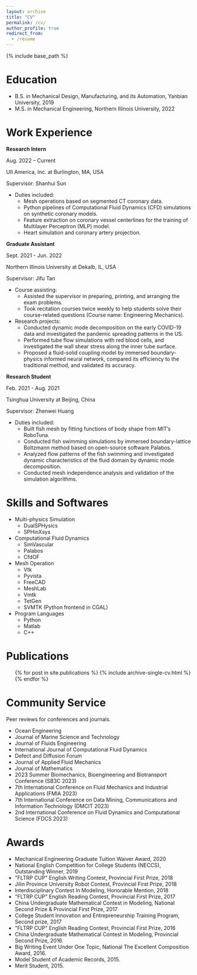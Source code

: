 ```yaml
---
layout: archive
title: "CV"
permalink: /cv/
author_profile: true
redirect_from:
  - /resume
---
```


{% include base_path %}

Education
======
* B.S. in Mechanical Design, Manufacturing, and its Automation, Yanbian University, 2019
* M.S. in Mechanical Engineering, Northern Illinois University, 2022

Work Experience
======
**Research Intern**

Aug. 2022 – Current 

UII America, Inc. at Burlington, MA, USA

Supervisor: Shanhui Sun

* Duties included: 
  * Mesh operations based on segmented CT coronary data.
  * Python pipelines of Computational Fluid Dynamics (CFD) simulations on
synthetic coronary models.
  * Feature extraction on coronary vessel centerlines for the training of Multilayer
Perceptron (MLP) model.
  * Heart simulation and coronary artery projection.


**Graduate Assistant**

Sept. 2021 - Jun. 2022

Northern Illinois University at Dekalb, IL, USA

Supervisor: Jifu Tan

* Course assisting: 
  * Assisted the supervisor in preparing, printing, and arranging the exam problems.
  * Took recitation courses twice weekly to help students solve their course-related questions (Course name: Engineering Mechanics).
* Research projects:
  * Conducted dynamic mode decomposition on the early COVID-19 data and investigated the pandemic spreading patterns in the US.
  * Performed tube flow simulations with red blood cells, and investigated the wall shear stress along the inner tube surface.
  * Proposed a fluid-solid coupling model by immersed boundary-physics informed neural network, compared its efficiency to the traditional method, and validated its accuracy.
 

**Research Student**

Feb. 2021 - Aug. 2021

Tsinghua University at Beijing, China

Supervisor: Zhenwei Huang

* Duties included: 
  * Built fish mesh by fitting functions of body shape from MIT’s RoboTuna.
  * Conducted fish swimming simulations by immersed boundary-lattice Boltzmann method based on open-source software Palabos.
  * Analyzed flow patterns of the fish swimming and investigated dynamic characteristics of the fluid domain by dynamic mode decomposition.
  * Conducted mesh independence analysis and validation of the simulation algorithms.

  
Skills and Softwares
======
* Multi-physics Simulation
  * DualSPHysics
  * SPHinXsys
* Computational Fluid Dynamics
  * SimVascular
  * Palabos
  * CfdOF
* Mesh Operation
  * Vtk
  * Pyvista
  * FreeCAD
  * MeshLab
  * Vmtk
  * TetGen
  * SVMTK (Python frontend in CGAL)
* Program Languages
  * Python
  * Matlab
  * C++

Publications
======
  <ul>{% for post in site.publications %}
    {% include archive-single-cv.html %}
  {% endfor %}</ul>
  

  
Community Service
======
Peer reviews for conferences and journals.
  * Ocean Engineering
  * Journal of Marine Science and Technology
  * Journal of Fluids Engineering
  * International Journal of Computational Fluid Dynamics
  * Defect and Diffusion Forum
  * Journal of Applied Fluid Mechanics
  * Journal of Mathematics
  * 2023 Summer Biomechanics, Bioengineering and Biotransport Conference (SB3C 2023)
  * 7th International Conference on Fluid Mechanics and Industrial Applications (FMIA 2023)
  * 7th International Conference on Data Mining, Communications and Information Technology (DMCIT 2023)
  * 2nd International Conference on Fluid Dynamics and Computational Science (FDCS 2023)

Awards
======
* Mechanical Engineering Graduate Tuition Waiver Award, 2020
* National English Competition for College Students (NECCS), Outstanding Winner, 2019
* "FLTRP CUP" English Writing Contest, Provincial First Prize, 2018
* Jilin Province University Robot Contest, Provincial First Prize, 2018
* Interdisciplinary Contest In Modeling, Honorable Mention, 2018
* "FLTRP CUP" English Reading Contest, Provincial First Prize, 2017
* China Undergraduate Mathematical Contest in Modeling, National Second Prize $\&$ Provincial First Prize, 2017
* College Student Innovation and Entrepreneurship Training Program, Second prize, 2017
* "FLTRP CUP" English Reading Contest, Provincial First Prize, 2016
* China Undergraduate Mathematical Contest in Modeling, Provincial Second Prize, 2016.
* Big Writing Event Under One Topic, National The Excellent Composition Award, 2016.
* Model Student of Academic Records, 2015.
* Merit Student, 2015.
